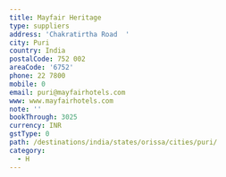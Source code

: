 ```yaml
---
title: Mayfair Heritage
type: suppliers
address: 'Chakratirtha Road  '
city: Puri
country: India
postalCode: 752 002
areaCode: '6752'
phone: 22 7800
mobile: 0
email: puri@mayfairhotels.com
www: www.mayfairhotels.com
note: ''
bookThrough: 3025
currency: INR
gstType: 0
path: /destinations/india/states/orissa/cities/puri/
category:
  - H
---
```


